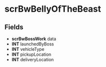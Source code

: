# scrBwBellyOfTheBeast

## Fields
* **scrBwBossWork** data
* **INT** launchedByBoss
* **INT** vehicleType
* **INT** pickupLocation
* **INT** deliveryLocation